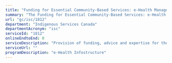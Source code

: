 ```yaml
---
title: "Funding for Essential Community-Based Services: e-Health Management Funding"
summary: "The Funding for Essential Community-Based Services: e-Health Management Funding service from Indigenous Services Canada is not available end-to-end online, according to the GC Service Inventory."
url: "gc/isc/1812"
department: "Indigenous Services Canada"
departmentAcronym: "isc"
serviceId: "1812"
onlineEndtoEnd: 0
serviceDescription: "Provision of funding, advice and expertise for the delivery of e-Health services by third parties (communities, Tribal Councils, Indigenous Health organizations, etc.).  e-Health services  support a combination of eHealth information, applications, technology and people to provide Indigenous clients with optimal health services delivery; optimal health surveillance; effective health reporting, planning and decision-making; and integration/compatibility with other health services delivery systems."
serviceUrl: ""
programDescription: "e-Health Infostructure"
---
```

